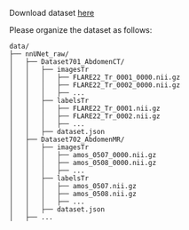 Download dataset [here](https://drive.google.com/drive/folders/12yunkoVuQfp1efYdCj5bjp-9sdUkPrUN?usp=sharing)

Please organize the dataset as follows:

```
data/
├── nnUNet_raw/
│   ├── Dataset701_AbdomenCT/
│   │   ├── imagesTr
│   │   │   ├── FLARE22_Tr_0001_0000.nii.gz
│   │   │   ├── FLARE22_Tr_0002_0000.nii.gz
│   │   │   ├── ...
│   │   ├── labelsTr
│   │   │   ├── FLARE22_Tr_0001.nii.gz
│   │   │   ├── FLARE22_Tr_0002.nii.gz
│   │   │   ├── ...
│   │   ├── dataset.json
│   ├── Dataset702_AbdomenMR/
│   │   ├── imagesTr
│   │   │   ├── amos_0507_0000.nii.gz
│   │   │   ├── amos_0508_0000.nii.gz
│   │   │   ├── ...
│   │   ├── labelsTr
│   │   │   ├── amos_0507.nii.gz
│   │   │   ├── amos_0508.nii.gz
│   │   │   ├── ...
│   │   ├── dataset.json
│   ├── ...
```
